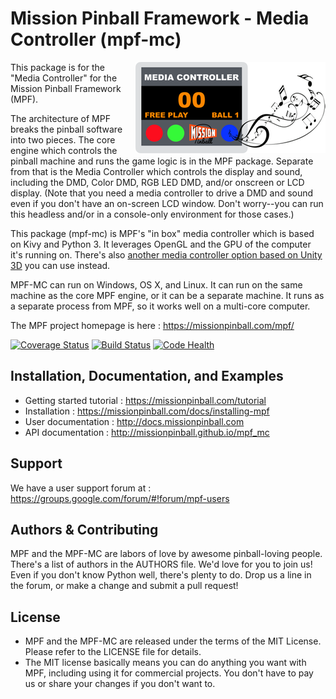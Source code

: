 Mission Pinball Framework - Media Controller (mpf-mc)
=====================================================

<img align="right" height="146" src="mpfmc/icons/mpfmc-logo.png"/>

This package is for the "Media Controller" for the Mission Pinball Framework (MPF).

The architecture of MPF breaks the pinball software into two pieces. The core engine which controls the pinball machine
and runs the game logic is in the MPF package. Separate from that is the Media Controller which controls the display and
sound, including the DMD, Color DMD, RGB LED DMD, and/or onscreen or LCD display. (Note that you need a media controller
to drive a DMD and sound even if you don't have an on-screen LCD window. Don't worry--you can run this headless and/or
in a console-only environment for those cases.)

This package (mpf-mc) is MPF's "in box" media controller which is based on Kivy and Python 3. It leverages OpenGL and the
GPU of the computer it's running on. There's also [another media controller option based on Unity 3D](https://github.com/missionpinball/unity-bcp-server) you can use instead.

MPF-MC can run on Windows, OS X, and Linux. It can run on the same machine as the core MPF engine, or it can be a
separate machine. It runs as a separate process from MPF, so it works well on a multi-core computer.

The MPF project homepage is here : https://missionpinball.com/mpf/

[![Coverage Status](https://coveralls.io/repos/missionpinball/mpf-mc/badge.svg?branch=0.30&service=github)](https://coveralls.io/github/missionpinball/mpf-mc?branch=0.30)
[![Build Status](https://travis-ci.org/missionpinball/mpf-mc.svg?branch=0.30)](https://travis-ci.org/missionpinball/mpf-mc)
[![Code Health](https://landscape.io/github/missionpinball/mpf-mc/0.30/landscape.svg?style=flat)](https://landscape.io/github/missionpinball/mpf-mc/0.30)

Installation, Documentation, and Examples
-----------------------------------------
* Getting started tutorial : https://missionpinball.com/tutorial
* Installation : https://missionpinball.com/docs/installing-mpf
* User documentation : http://docs.missionpinball.com
* API documentation : http://missionpinball.github.io/mpf_mc

Support
-------
We have a user support forum at : https://groups.google.com/forum/#!forum/mpf-users

Authors & Contributing
----------------------
MPF and the MPF-MC are labors of love by awesome pinball-loving people. There's a list of authors in the AUTHORS file.
We'd love for you to join us! Even if you don't know Python well, there's plenty to do. Drop us a line in the forum, or
make a change and submit a pull request!

License
-------
* MPF and the MPF-MC are released under the terms of the MIT License. Please refer to the LICENSE file for details.
* The MIT license basically means you can do anything you want with MPF, including using it for commercial projects.
  You don't have to pay us or share your changes if you don't want to.

